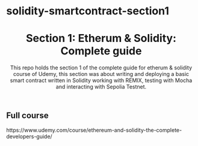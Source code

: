 # solidity-smartcontract-section1

<!DOCTYPE html>
<html lang="en">

<head>
  <meta charset="UTF-8">
  <meta name="viewport" content="width=device-width, initial-scale=1.0">
  <title>Solidity Smart Contract first deploy</title>
  <style>
    /* Add your CSS styles here */
  </style>
</head>

<body>
  <header>
    <h1>Section 1: Etherum & Solidity: Complete guide</h1>
    <p>This repo holds the section 1 of the complete guide for etherum & solidity course of Udemy, this section was about writing and deploying a basic smart contract written in Solidity working with REMIX, testing with Mocha and interacting with Sepolia Testnet.</p>
  </header>

  <main>
    <section>
      <h2>Full course</h2>
      <p>https://www.udemy.com/course/ethereum-and-solidity-the-complete-developers-guide/</p>
    </section>

 

</html>
